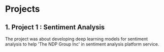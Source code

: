 # Projects

## 1. Project 1 : Sentiment Analysis

The project was about developing deep learning models for sentiment analysis to help 'The NDP Group Inc' in sentiment analysis platform service.



